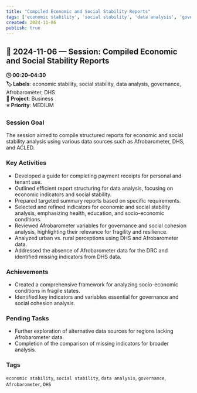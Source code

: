 ```yaml
---
title: "Compiled Economic and Social Stability Reports"
tags: ['economic stability', 'social stability', 'data analysis', 'governance', 'Afrobarometer', 'DHS']
created: 2024-11-06
publish: true
---
```


## 📅 2024-11-06 — Session: Compiled Economic and Social Stability Reports

**🕒 00:20–04:30**  
**🏷️ Labels**: economic stability, social stability, data analysis, governance, Afrobarometer, DHS  
**📂 Project**: Business  
**⭐ Priority**: MEDIUM  


### Session Goal
The session aimed to compile structured reports for economic and social stability analysis using various data sources such as Afrobarometer, DHS, and ACLED.

### Key Activities
- Developed a guide for completing payment receipts for personal and tenant use.
- Outlined efficient report structuring for data analysis, focusing on economic indicators and social stability.
- Prepared targeted summary reports based on specific requirements.
- Selected and refined indicators for economic and social stability analysis, emphasizing health, education, and socio-economic conditions.
- Reviewed Afrobarometer variables for governance and social cohesion analysis, highlighting their relevance for fragility and resilience.
- Analyzed urban vs. rural perceptions using DHS and Afrobarometer data.
- Addressed the absence of Afrobarometer data for the DRC and identified missing indicators from DHS data.

### Achievements
- Created a comprehensive framework for analyzing socio-economic conditions in fragile states.
- Identified key indicators and variables essential for governance and social cohesion analysis.

### Pending Tasks
- Further exploration of alternative data sources for regions lacking Afrobarometer data.
- Completion of the comparison of missing indicators for broader analysis.

### Tags
`economic stability`, `social stability`, `data analysis`, `governance`, `Afrobarometer`, `DHS`
